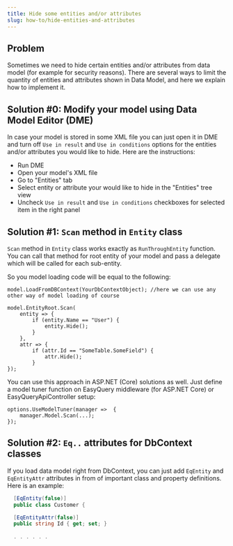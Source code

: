 ```yaml
---
title: Hide some entities and/or attributes
slug: how-to/hide-entities-and-attributes
---
```



## Problem
Sometimes we need to hide certain entities and/or attributes from data model (for example for security reasons). There are several ways to limit the quantity of entities and attributes shown in Data Model, and here we explain how to implement it.

## Solution #0: Modify your model using Data Model Editor (DME)
In case your model is stored in some XML file you can just open it in DME and turn off `Use in result` and `Use in conditions` options for the entities and/or attributes you would like to hide. Here are the instructions:
 - Run DME
 - Open your model's XML file
 - Go to "Entities" tab
 - Select entity or attribute your would like to hide in the "Entities" tree view 
 - Uncheck `Use in result` and `Use in conditions` checkboxes for selected item in the right panel

## Solution #1: `Scan` method in `Entity` class

`Scan` method in `Entity` class works exactly as `RunThroughEntity` function. You can call that method for root entity of your model and pass a delegate which will be called for each sub-entity.

So you model loading code will be equal to the following:

```
model.LoadFromDBContext(YourDbContextObject); //here we can use any other way of model loading of course

model.EntityRoot.Scan(
    entity => {
        if (entity.Name == "User") {
            entity.Hide();
        }
    },
    attr => {
        if (attr.Id == "SomeTable.SomeField") {
            attr.Hide();
        }
});
```

You can use this approach in ASP.NET (Core) solutions as well. Just define a model tuner function on EasyQuery middleware (for ASP.NET Core) or EasyQueryApiController setup:

```
options.UseModelTuner(manager =>  {
    manager.Model.Scan(...);
});
```

## Solution #2: `Eq..` attributes for DbContext classes 

If you load data model right from DbContext, you can just add `EqEntity` and `EqEntityAttr` attributes in from of important class and property definitions. 
Here is an example:

```c#
  [EqEntity(false)]
  public class Customer {

  [EqEntityAttr(false)]
  public string Id { get; set; }
  
  . . . . . . 

```